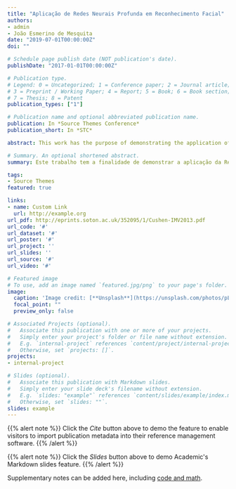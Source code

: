 ```yaml
---
title: "Aplicação de Redes Neurais Profunda em Reconhecimento Facial"
authors:
- admin
- João Esmerino de Mesquita
date: "2019-07-01T00:00:00Z"
doi: ""

# Schedule page publish date (NOT publication's date).
publishDate: "2017-01-01T00:00:00Z"

# Publication type.
# Legend: 0 = Uncategorized; 1 = Conference paper; 2 = Journal article;
# 3 = Preprint / Working Paper; 4 = Report; 5 = Book; 6 = Book section;
# 7 = Thesis; 8 = Patent
publication_types: ["1"]

# Publication name and optional abbreviated publication name.
publication: In *Source Themes Conference*
publication_short: In *STC*

abstract: This work has the purpose of demonstrating the application of the Deep Neural Network in Facial Recognition, presenting the functionalities of this network in image processing in a facial recognition software, also focusing on Machine Learning, with emphasis on detailing the routines of calculations involved in the formulas used in training and learning machines, existing databases for training and development of facial recognition applications, the use of OpenCV algorithms Eigenfaces, FisherFace and LBPH. All this to highlight the advantages in the use of software with facial recognition, the confidence and acceptability of this solution, be it in the area of ​​security, distance education - EAD and in other applications that require authentication by biometrics. According to the literature, most authors agree that facial recognition is the most promising area of ​​artificial intelligence, the fastest growing and its neural networks are constantly being used in information processing and machine learning

# Summary. An optional shortened abstract.
summary: Este trabalho tem a finalidade de demonstrar a aplicação da Rede Neural Profunda em Reconhecimento Facial, apresentando as funcionalidades desta rede no processamento de imagens em um software de reconhecimento facial, abordando ainda sobre aprendizado de máquina ou $Learning machine$, com ênfase no detalhamento nas rotinas dos cálculos envolvidos, nas fórmulas utilizadas no treinamento e aprendizado de padrões, bancos de dados existentes para treinamento e desenvolvimento das aplicações de reconhecimento facial, a utilização dos algoritmos da biblioteca OpenCV, do $Eigenfaces$, do $FisherFaces$ e do $LBPH$. Tudo isto para evidenciar as vantagens na utilização de software com reconhecimento facial, o grau de confiança e aceitabilidade deste tipo de solução, seja na área de segurança, da educação a Distância - EAD e em outras aplicações que requeira autenticação por biometria. De acordo com a literatura existente, grande parte dos autores concorda que o reconhecimento facial é a mais promissora área da Inteligência artificial, sendo a que mais cresce e suas redes neurais estão sendo utilizadas constantemente no processamento das informações e no aprendizado de máquinas.

tags:
- Source Themes
featured: true

links:
- name: Custom Link
  url: http://example.org
url_pdf: http://eprints.soton.ac.uk/352095/1/Cushen-IMV2013.pdf
url_code: '#'
url_dataset: '#'
url_poster: '#'
url_project: ''
url_slides: ''
url_source: '#'
url_video: '#'

# Featured image
# To use, add an image named `featured.jpg/png` to your page's folder. 
image:
  caption: 'Image credit: [**Unsplash**](https://unsplash.com/photos/pLCdAaMFLTE)'
  focal_point: ""
  preview_only: false

# Associated Projects (optional).
#   Associate this publication with one or more of your projects.
#   Simply enter your project's folder or file name without extension.
#   E.g. `internal-project` references `content/project/internal-project/index.md`.
#   Otherwise, set `projects: []`.
projects:
- internal-project

# Slides (optional).
#   Associate this publication with Markdown slides.
#   Simply enter your slide deck's filename without extension.
#   E.g. `slides: "example"` references `content/slides/example/index.md`.
#   Otherwise, set `slides: ""`.
slides: example
---
```


{{% alert note %}}
Click the *Cite* button above to demo the feature to enable visitors to import publication metadata into their reference management software.
{{% /alert %}}

{{% alert note %}}
Click the *Slides* button above to demo Academic's Markdown slides feature.
{{% /alert %}}

Supplementary notes can be added here, including [code and math](https://sourcethemes.com/academic/docs/writing-markdown-latex/).



